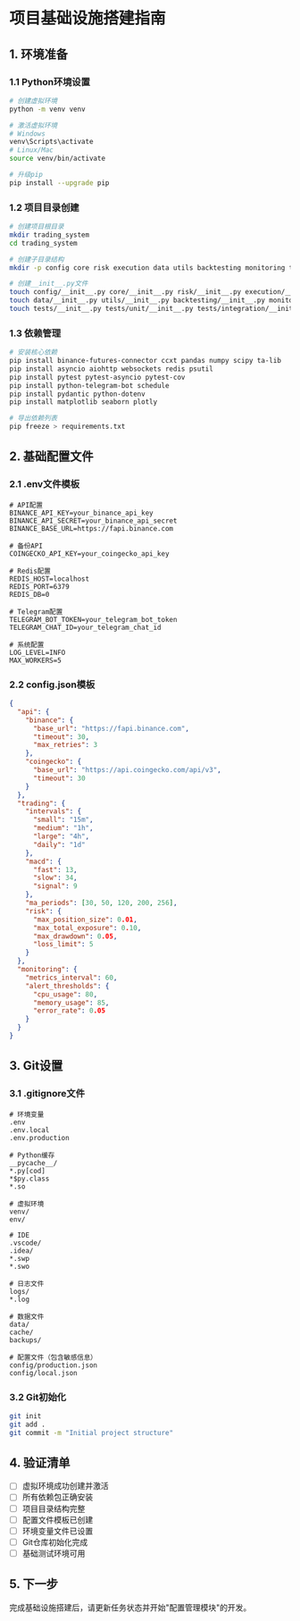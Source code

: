 # 项目基础设施搭建指南

## 1. 环境准备

### 1.1 Python环境设置
```bash
# 创建虚拟环境
python -m venv venv

# 激活虚拟环境
# Windows
venv\Scripts\activate
# Linux/Mac
source venv/bin/activate

# 升级pip
pip install --upgrade pip
```

### 1.2 项目目录创建
```bash
# 创建项目根目录
mkdir trading_system
cd trading_system

# 创建子目录结构
mkdir -p config core risk execution data utils backtesting monitoring tests/{unit,integration,performance}

# 创建__init__.py文件
touch config/__init__.py core/__init__.py risk/__init__.py execution/__init__.py
touch data/__init__.py utils/__init__.py backtesting/__init__.py monitoring/__init__.py
touch tests/__init__.py tests/unit/__init__.py tests/integration/__init__.py tests/performance/__init__.py
```

### 1.3 依赖管理
```bash
# 安装核心依赖
pip install binance-futures-connector ccxt pandas numpy scipy ta-lib
pip install asyncio aiohttp websockets redis psutil
pip install pytest pytest-asyncio pytest-cov
pip install python-telegram-bot schedule
pip install pydantic python-dotenv
pip install matplotlib seaborn plotly

# 导出依赖列表
pip freeze > requirements.txt
```

## 2. 基础配置文件

### 2.1 .env文件模板
```env
# API配置
BINANCE_API_KEY=your_binance_api_key
BINANCE_API_SECRET=your_binance_api_secret
BINANCE_BASE_URL=https://fapi.binance.com

# 备份API
COINGECKO_API_KEY=your_coingecko_api_key

# Redis配置
REDIS_HOST=localhost
REDIS_PORT=6379
REDIS_DB=0

# Telegram配置
TELEGRAM_BOT_TOKEN=your_telegram_bot_token
TELEGRAM_CHAT_ID=your_telegram_chat_id

# 系统配置
LOG_LEVEL=INFO
MAX_WORKERS=5
```

### 2.2 config.json模板
```json
{
  "api": {
    "binance": {
      "base_url": "https://fapi.binance.com",
      "timeout": 30,
      "max_retries": 3
    },
    "coingecko": {
      "base_url": "https://api.coingecko.com/api/v3",
      "timeout": 30
    }
  },
  "trading": {
    "intervals": {
      "small": "15m",
      "medium": "1h", 
      "large": "4h",
      "daily": "1d"
    },
    "macd": {
      "fast": 13,
      "slow": 34,
      "signal": 9
    },
    "ma_periods": [30, 50, 120, 200, 256],
    "risk": {
      "max_position_size": 0.01,
      "max_total_exposure": 0.10,
      "max_drawdown": 0.05,
      "loss_limit": 5
    }
  },
  "monitoring": {
    "metrics_interval": 60,
    "alert_thresholds": {
      "cpu_usage": 80,
      "memory_usage": 85,
      "error_rate": 0.05
    }
  }
}
```

## 3. Git设置

### 3.1 .gitignore文件
```gitignore
# 环境变量
.env
.env.local
.env.production

# Python缓存
__pycache__/
*.py[cod]
*$py.class
*.so

# 虚拟环境
venv/
env/

# IDE
.vscode/
.idea/
*.swp
*.swo

# 日志文件
logs/
*.log

# 数据文件
data/
cache/
backups/

# 配置文件（包含敏感信息）
config/production.json
config/local.json
```

### 3.2 Git初始化
```bash
git init
git add .
git commit -m "Initial project structure"
```

## 4. 验证清单

- [ ] 虚拟环境成功创建并激活
- [ ] 所有依赖包正确安装
- [ ] 项目目录结构完整
- [ ] 配置文件模板已创建
- [ ] 环境变量文件已设置
- [ ] Git仓库初始化完成
- [ ] 基础测试环境可用

## 5. 下一步

完成基础设施搭建后，请更新任务状态并开始"配置管理模块"的开发。 